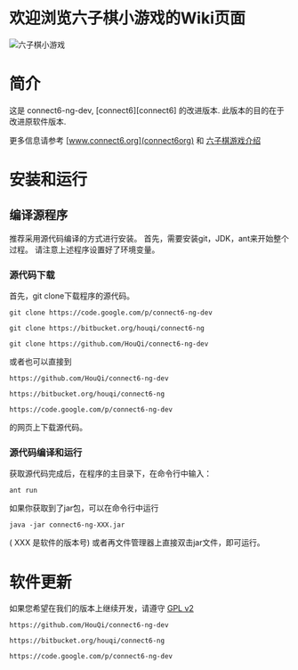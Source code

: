 ﻿# 欢迎浏览六子棋小游戏的Wiki页面

![六子棋小游戏](https://raw.github.com/HouQi/connect6-ng-dev/master/res/logo_100.png)

# 简介
这是 connect6-ng-dev, [connect6][connect6] 的改进版本. 此版本的目的在于改进原软件版本.

更多信息请参考 [www.connect6.org](connect6org) 和 [六子棋游戏介绍](https://github.com/HouQi/connect6-ng-dev/wiki/%E5%85%AD%E5%AD%90%E6%A3%8B%E6%B8%B8%E6%88%8F%E4%BB%8B%E7%BB%8D)

# 安装和运行
## 编译源程序

推荐采用源代码编译的方式进行安装。 首先，需要安装git，JDK，ant来开始整个过程。 请注意上述程序设置好了环境变量。

### 源代码下载

首先，git clone下载程序的源代码。

	git clone https://code.google.com/p/connect6-ng-dev

	git clone https://bitbucket.org/houqi/connect6-ng

	git clone https://github.com/HouQi/connect6-ng-dev

或者也可以直接到

	https://github.com/HouQi/connect6-ng-dev

	https://bitbucket.org/houqi/connect6-ng

	https://code.google.com/p/connect6-ng-dev

的网页上下载源代码。

### 源代码编译和运行

获取源代码完成后，在程序的主目录下，在命令行中输入：

	ant run

如果你获取到了jar包，可以在命令行中运行

	java -jar connect6-ng-XXX.jar

( XXX 是软件的版本号) 或者再文件管理器上直接双击jar文件，即可运行。

# 软件更新
如果您希望在我们的版本上继续开发，请遵守 [GPL v2](http://www.gnu.org/licenses/gpl-2.0.html)

	https://github.com/HouQi/connect6-ng-dev

	https://bitbucket.org/houqi/connect6-ng

	https://code.google.com/p/connect6-ng-dev